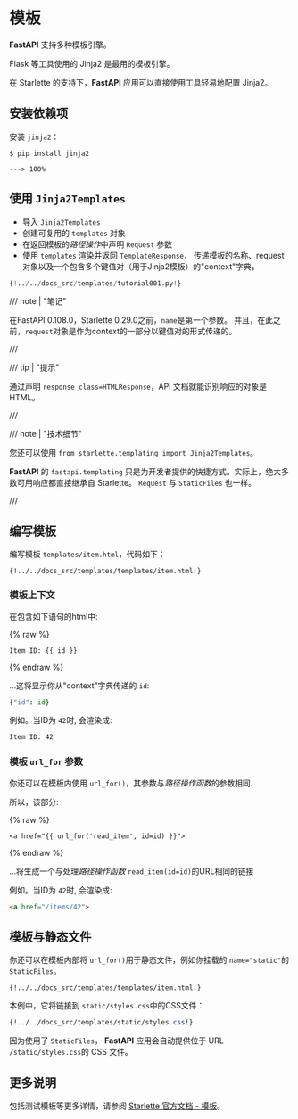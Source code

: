 # 模板

**FastAPI** 支持多种模板引擎。

Flask 等工具使用的 Jinja2 是最用的模板引擎。

在 Starlette 的支持下，**FastAPI** 应用可以直接使用工具轻易地配置 Jinja2。

## 安装依赖项

安装 `jinja2`：

<div class="termy">

```console
$ pip install jinja2

---> 100%
```

</div>

## 使用 `Jinja2Templates`

* 导入 `Jinja2Templates`
* 创建可复用的 `templates` 对象
* 在返回模板的*路径操作*中声明 `Request` 参数
* 使用 `templates` 渲染并返回 `TemplateResponse`， 传递模板的名称、request对象以及一个包含多个键值对（用于Jinja2模板）的"context"字典，

```Python hl_lines="4  11  15-16"
{!../../docs_src/templates/tutorial001.py!}
```

/// note | "笔记"

在FastAPI 0.108.0，Starlette 0.29.0之前，`name`是第一个参数。
并且，在此之前，`request`对象是作为context的一部分以键值对的形式传递的。

///

/// tip | "提示"

通过声明 `response_class=HTMLResponse`，API 文档就能识别响应的对象是 HTML。

///

/// note | "技术细节"

您还可以使用 `from starlette.templating import Jinja2Templates`。

**FastAPI** 的 `fastapi.templating` 只是为开发者提供的快捷方式。实际上，绝大多数可用响应都直接继承自 Starlette。 `Request` 与 `StaticFiles` 也一样。

///

## 编写模板

编写模板 `templates/item.html`，代码如下：

```jinja hl_lines="7"
{!../../docs_src/templates/templates/item.html!}
```

### 模板上下文

在包含如下语句的html中:

{% raw %}

```jinja
Item ID: {{ id }}
```

{% endraw %}

...这将显示你从"context"字典传递的 `id`:

```Python
{"id": id}
```

例如。当ID为 `42`时, 会渲染成:

```html
Item ID: 42
```

### 模板 `url_for` 参数

你还可以在模板内使用 `url_for()`，其参数与*路径操作函数*的参数相同.

所以，该部分:

{% raw %}

```jinja
<a href="{{ url_for('read_item', id=id) }}">
```

{% endraw %}

...将生成一个与处理*路径操作函数* `read_item(id=id)`的URL相同的链接

例如。当ID为 `42`时, 会渲染成:

```html
<a href="/items/42">
```

## 模板与静态文件

你还可以在模板内部将 `url_for()`用于静态文件，例如你挂载的 `name="static"`的 `StaticFiles`。

```jinja hl_lines="4"
{!../../docs_src/templates/templates/item.html!}
```

本例中，它将链接到 `static/styles.css`中的CSS文件：

```CSS hl_lines="4"
{!../../docs_src/templates/static/styles.css!}
```

因为使用了 `StaticFiles`， **FastAPI** 应用会自动提供位于 URL `/static/styles.css`的 CSS 文件。

## 更多说明

包括测试模板等更多详情，请参阅 <a href="https://www.starlette.io/templates/" class="external-link" target="_blank">Starlette 官方文档 - 模板</a>。
